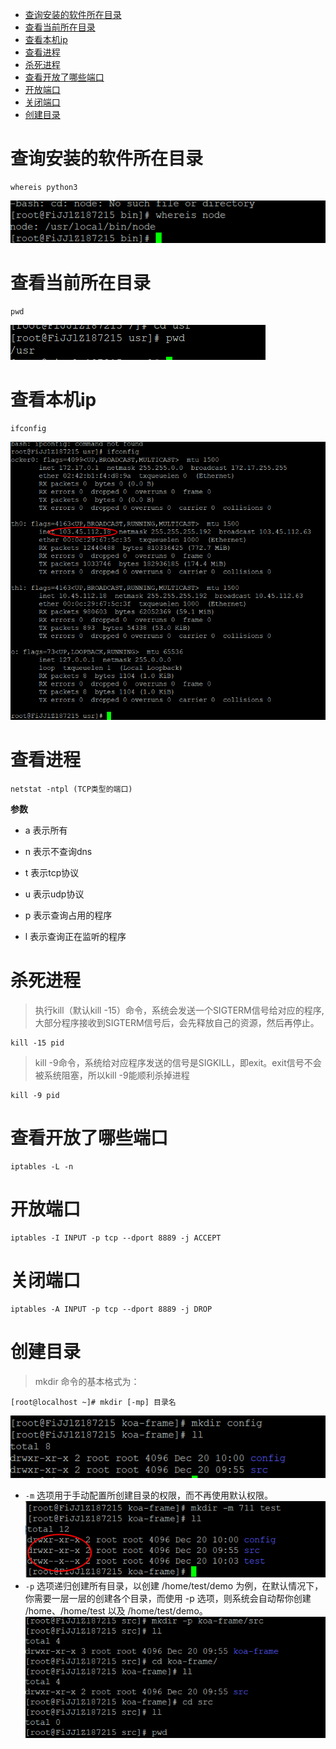 - [查询安装的软件所在目录](#%e6%9f%a5%e8%af%a2%e5%ae%89%e8%a3%85%e7%9a%84%e8%bd%af%e4%bb%b6%e6%89%80%e5%9c%a8%e7%9b%ae%e5%bd%95)
- [查看当前所在目录](#%e6%9f%a5%e7%9c%8b%e5%bd%93%e5%89%8d%e6%89%80%e5%9c%a8%e7%9b%ae%e5%bd%95)
- [查看本机ip](#%e6%9f%a5%e7%9c%8b%e6%9c%ac%e6%9c%baip)
- [查看进程](#%e6%9f%a5%e7%9c%8b%e8%bf%9b%e7%a8%8b)
- [杀死进程](#%e6%9d%80%e6%ad%bb%e8%bf%9b%e7%a8%8b)
- [查看开放了哪些端口](#%e6%9f%a5%e7%9c%8b%e5%bc%80%e6%94%be%e4%ba%86%e5%93%aa%e4%ba%9b%e7%ab%af%e5%8f%a3)
- [开放端口](#%e5%bc%80%e6%94%be%e7%ab%af%e5%8f%a3)
- [关闭端口](#%e5%85%b3%e9%97%ad%e7%ab%af%e5%8f%a3)
- [创建目录](#%e5%88%9b%e5%bb%ba%e7%9b%ae%e5%bd%95)
# 查询安装的软件所在目录
```linux
whereis python3
```
![](./img/whereis.png)
# 查看当前所在目录
```linux
pwd
```
![](./img/pwd.png)
# 查看本机ip
```linux
ifconfig
```
![](./img/ifconfig.png)
# 查看进程
```linux
netstat -ntpl (TCP类型的端口)
```
**参数**
- a 表示所有
- n 表示不查询dns

- t 表示tcp协议

- u 表示udp协议

- p 表示查询占用的程序

- l 表示查询正在监听的程序
# 杀死进程
> 执行kill（默认kill -15）命令，系统会发送一个SIGTERM信号给对应的程序,大部分程序接收到SIGTERM信号后，会先释放自己的资源，然后再停止。
```linux
kill -15 pid
```
> kill -9命令，系统给对应程序发送的信号是SIGKILL，即exit。exit信号不会被系统阻塞，所以kill -9能顺利杀掉进程
```linux
kill -9 pid
```
# 查看开放了哪些端口
```linux
iptables -L -n
```

# 开放端口
```linux
iptables -I INPUT -p tcp --dport 8889 -j ACCEPT
```
# 关闭端口
```linux
iptables -A INPUT -p tcp --dport 8889 -j DROP
```
# 创建目录
> mkdir 命令的基本格式为：
 ```linux
[root@localhost ~]# mkdir [-mp] 目录名
```
![](./img/mkdir.png)
- `-m` 选项用于手动配置所创建目录的权限，而不再使用默认权限。
![](./img/mkdir-m.png)
- `-p` 选项递归创建所有目录，以创建 /home/test/demo 为例，在默认情况下，你需要一层一层的创建各个目录，而使用 -p 选项，则系统会自动帮你创建 /home、/home/test 以及 /home/test/demo。
![](./img/mkdir-p.png)